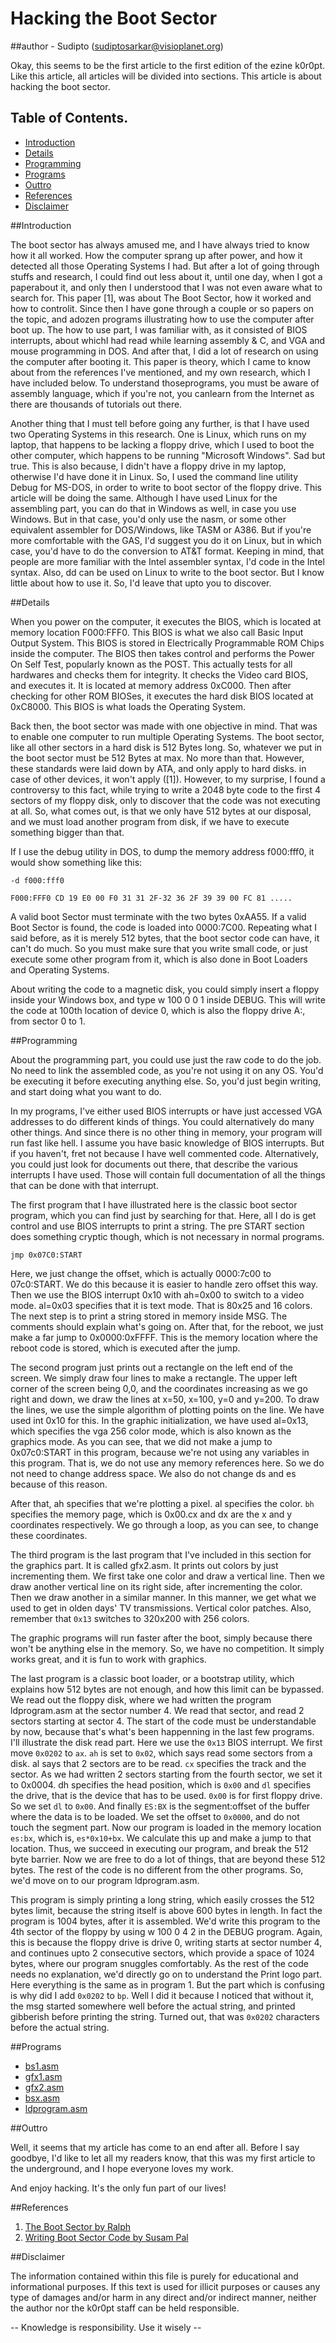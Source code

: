 # Hacking the Boot Sector

##author - Sudipto (sudiptosarkar@visioplanet.org)

Okay, this seems to be the first article to the first edition of the ezine 
k0r0pt. Like this article, all articles will be divided into sections. This 
article is about hacking the boot sector.


## Table of Contents.

* [Introduction](#introduction)
* [Details](#details)
* [Programming](#programming)
* [Programs](#programs)
* [Outtro](#outtro)
* [References](#references)
* [Disclaimer](#disclaimer)



##Introduction

The boot sector has always amused me, and I have always tried to know how it all worked. How the computer sprang up after power, and how it detected all those Operating Systems I had. But after a lot of going through stuffs and research, I could find out less about it, until one day, when I got a paperabout it, and only then I understood that I was not even aware what to search for. This paper [1], was about The Boot Sector, how it worked and how to controlit. Since then I have gone through a couple or so papers on the topic, and adozen programs illustrating how to use the computer after boot up. The how to use part, I was familiar with, as it consisted of BIOS interrupts, about whichI had read while learning assembly & C, and VGA and mouse programming in DOS. And after that, I did a lot of research on using the computer after booting it. This paper is theory, which I came to know about from the references I've mentioned, and my own research, which I have included below. To understand thoseprograms, you must be aware of assembly language, which if you're not, you canlearn from the Internet as there are thousands of tutorials out there.

Another thing that I must tell before going any further, is that I have used two Operating Systems in this research. One is Linux, which runs on my laptop, that happens to be lacking a floppy drive, which I used to boot the other computer, which happens to be running "Microsoft Windows". Sad but true. This is also because, I didn't have a floppy drive in my laptop, otherwise I'd have done it in Linux. So, I used the command line utility Debug for MS-DOS, in order to write to boot sector of the floppy drive. This article will be doing the same. Although I have used Linux for the assembling part, you can do that in Windows as well, in case you use Windows. But in that case, you'd only use the nasm, or some other equivalent assembler for DOS/Windows, like TASM or A386. But if you're more comfortable with the GAS, I'd suggest you do it on Linux, but in which case, you'd have to do the conversion to AT&T format. Keeping in mind, that people are more familiar with the Intel assembler syntax, I'd code in the Intel syntax. Also, dd can be used on Linux to write to the boot sector. But I know little about how to use it. So, I'd leave that upto you to discover.

##Details

When you power on the computer, it executes the BIOS, which is located at memory location F000:FFF0. This BIOS is what we also call Basic Input Output System. This BIOS is stored in Electrically Programmable ROM Chips inside the computer. The BIOS then takes control and performs the Power On Self Test, popularly known as the POST. This actually tests for all hardwares and checks them for integrity. It checks the Video card BIOS, and executes it. It is located at memory address 0xC000. Then after checking for other ROM BIOSes, it executes the hard disk BIOS located at 0xC8000. This BIOS is what loads the Operating System.

Back then, the boot sector was made with one objective in mind. That was to enable one computer to run multiple Operating Systems. The boot sector, like all other sectors in a hard disk is 512 Bytes long. So, whatever we put in the boot sector must be 512 Bytes at max. No more than that. However, these standards were laid down by ATA, and only apply to hard disks. in case of other devices, it won't apply ([1]). However, to my surprise, I found a controversy to this fact, while trying to write a 2048 byte code to the first 4 sectors of my floppy disk, only to discover that the code was not executing at all. So, what comes out, is that we only have 512 bytes at our disposal, and we must load another program from disk, if we have to execute something bigger than that.

If I use the debug utility in DOS, to dump the memory address f000:fff0, it would show something like this:

```-d f000:fff0```

```F000:FFF0 CD 19 E0 00 F0 31 31 2F-32 36 2F 39 39 00 FC 81 .....```

A valid boot Sector must terminate with the two bytes 0xAA55. If a valid Boot Sector is found, the code is loaded into 0000:7C00. Repeating what I said before, as it is merely 512 bytes, that the boot sector code can have, it can't do much. So you must make sure that you write small code, or just execute some other program from it, which is also done in Boot Loaders and Operating Systems.

About writing the code to a magnetic disk, you could simply insert a floppy inside your Windows box, and type w 100 0 0 1 inside DEBUG. This will write the code at 100th location of device 0, which is also the floppy drive A:, from sector 0 to 1.

##Programming

About the programming part, you could use just the raw code to do the job. No need to link the assembled code, as you're not using it on any OS. You'd be executing it before executing anything else. So, you'd just begin writing, and start doing what you want to do.

In my programs, I've either used BIOS interrupts or have just accessed VGA addresses to do different kinds of things. You could alternatively do many other things. And since there is no other thing in memory, your program will run fast like hell. I assume you have basic knowledge of BIOS interrupts. But if you haven't, fret not because I have well commented code. Alternatively, you could just look for documents out there, that describe the various interrupts I have used. Those will contain full documentation of all the things that can be done with that interrupt.

The first program that I have illustrated here is the classic boot sector program, which you can find just by searching for that. Here, all I do is get control and use BIOS interrupts to print a string. The pre START section does something cryptic though, which is not necessary in normal programs.

```jmp 0x07C0:START```

Here, we just change the offset, which is actually 0000:7c00 to 07c0:START. We do this because it is easier to handle zero offset this way. Then we use the BIOS interrupt 0x10 with ah=0x00 to switch to a video mode. al=0x03 specifies that it is text mode. That is 80x25 and 16 colors. The next step is to print a string stored in memory inside MSG. The comments should explain what's going on. After that, for the reboot, we just make a far jump to 0x0000:0xFFFF. This is the memory location where the reboot code is stored, which is executed after the jump.

The second program just prints out a rectangle on the left end of the screen. We simply draw four lines to make a rectangle. The upper left corner of the screen being 0,0, and the coordinates increasing as we go right and down, we draw the lines at x=50, x=100, y=0 and y=200. To draw the lines, we use the simple algorithm of plotting points on the line. We have used int 0x10 for this. In the graphic initialization, we have used al=0x13, which specifies the vga 256 color mode, which is also known as the graphics mode. As you can see, that we did not make a jump to 0x07c0:START in this program, because we're not using any variables in this program. That is, we do not use any memory references here. So we do not need to change address space. We also do not change ds and es because of this reason.

After that, ah specifies that we're plotting a pixel. al specifies the color. `bh` specifies the memory page, which is 0x00.cx and dx are the x and y coordinates respectively. We go through a loop, as you can see, to change these coordinates.

The third program is the last program that I've included in this section for the graphics part. It is called gfx2.asm. It prints out colors by just incrementing them. We first take one color and draw a vertical line. Then we draw another vertical line on its right side, after incrementing the color. Then we draw another in a similar manner. In this manner, we get what we used to get in olden days' TV transmissions. Vertical color patches. Also, remember that `0x13` switches to 320x200 with 256 colors.

The graphic programs will run faster after the boot, simply because there won't be anything else in the memory. So, we have no competition. It simply works great, and it is fun to work with graphics.

The last program is a classic boot loader, or a bootstrap utility, which explains how 512 bytes are not enough, and how this limit can be bypassed. We read out the floppy disk, where we had written the program ldprogram.asm at the sector number 4. We read that sector, and read 2 sectors starting at sector 4. The start of the code must be understandable by now, because that's what's been happenning in the last few programs. I'll illustrate the disk read part. Here we use the `0x13` BIOS interrupt. We first move `0x0202` to `ax`. `ah` is set to `0x02`, which says read some sectors from a disk. al says that 2 sectors are to be read. `cx` specifies the track and the sector. As we had written 2 sectors starting from the fourth sector, we set it to 0x0004. dh specifies the head position, which is `0x00` and `dl` specifies the drive, that is the device that has to be used. `0x00` is for first floppy drive. So we set `dl` to `0x00`. And finally `ES:BX` is the segment:offset of the buffer where the data is to be loaded. We set the offset to `0x0000`, and do not touch the segment part. Now our program is loaded in the memory location `es:bx`, which is, `es*0x10+bx`. We calculate this up and make a jump to that location. Thus, we succeed in executing our program, and break the 512 byte barrier. Now we are free to do a lot of things, that are beyond these 512 bytes. The rest of the code is no different from the other programs. So, we'd move on to our program ldprogram.asm.

This program is simply printing a long string, which easily crosses the 512 bytes limit, because the string itself is above 600 bytes in length. In fact the program is 1004 bytes, after it is assembled. We'd write this program to the 4th sector of the floppy by using w 100 0 4 2 in the DEBUG program. Again, this is because the floppy drive is drive 0, writing starts at sector number 4, and continues upto 2 consecutive sectors, which provide a space of 1024 bytes, where our program snuggles comfortably. As the rest of the code needs no explanation, we'd directly go on to understand the Print logo part. Here everything is the same as in program 1. But the part which is confusing is why did I add `0x0202` to `bp`. Well I did it because I noticed that without it, the msg started somewhere well before the actual string, and printed gibberish before printing the string. Turned out, that was `0x0202` characters before the actual string.

##Programs

* [bs1.asm](src/bs1.asm)
* [gfx1.asm](src/gfx1.asm)
* [gfx2.asm](src/gfx2.asm)
* [bsx.asm](src/bsx.asm)
* [ldprogram.asm](src/ldprogram.asm)

##Outtro

Well, it seems that my article has come to an end after all. Before I say goodbye, I'd like to let all my readers know, that this was my first article to the underground, and I hope everyone loves my work.

And enjoy hacking. It's the only fun part of our lives!

##References

1. [The Boot Sector by Ralph](http://web.textfiles.com/hacking/boot.txt)
2. [Writing Boot Sector Code by Susam Pal](http://susam.in/articles/boot-sector-code/)

##Disclaimer


The information contained within this file is purely for educational and informational purposes. If this text is used for illicit purposes or causes any type of damages and/or harm in any direct and/or indirect manner, neither the author nor the k0r0pt staff can be held responsible.

-- Knowledge is responsibility. Use it wisely --
